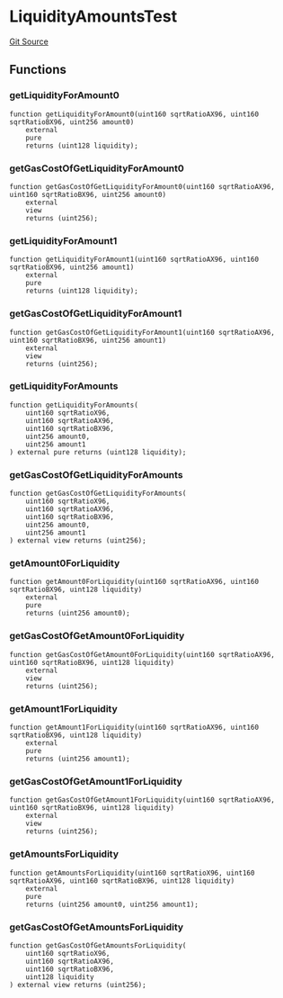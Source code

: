 # LiquidityAmountsTest
[Git Source](https://github.com/KYRDTeam/ilo-contracts/blob/1de4d92cce6f0722e8736db455733703c706f30f/src/test/LiquidityAmountsTest.sol)


## Functions
### getLiquidityForAmount0


```solidity
function getLiquidityForAmount0(uint160 sqrtRatioAX96, uint160 sqrtRatioBX96, uint256 amount0)
    external
    pure
    returns (uint128 liquidity);
```

### getGasCostOfGetLiquidityForAmount0


```solidity
function getGasCostOfGetLiquidityForAmount0(uint160 sqrtRatioAX96, uint160 sqrtRatioBX96, uint256 amount0)
    external
    view
    returns (uint256);
```

### getLiquidityForAmount1


```solidity
function getLiquidityForAmount1(uint160 sqrtRatioAX96, uint160 sqrtRatioBX96, uint256 amount1)
    external
    pure
    returns (uint128 liquidity);
```

### getGasCostOfGetLiquidityForAmount1


```solidity
function getGasCostOfGetLiquidityForAmount1(uint160 sqrtRatioAX96, uint160 sqrtRatioBX96, uint256 amount1)
    external
    view
    returns (uint256);
```

### getLiquidityForAmounts


```solidity
function getLiquidityForAmounts(
    uint160 sqrtRatioX96,
    uint160 sqrtRatioAX96,
    uint160 sqrtRatioBX96,
    uint256 amount0,
    uint256 amount1
) external pure returns (uint128 liquidity);
```

### getGasCostOfGetLiquidityForAmounts


```solidity
function getGasCostOfGetLiquidityForAmounts(
    uint160 sqrtRatioX96,
    uint160 sqrtRatioAX96,
    uint160 sqrtRatioBX96,
    uint256 amount0,
    uint256 amount1
) external view returns (uint256);
```

### getAmount0ForLiquidity


```solidity
function getAmount0ForLiquidity(uint160 sqrtRatioAX96, uint160 sqrtRatioBX96, uint128 liquidity)
    external
    pure
    returns (uint256 amount0);
```

### getGasCostOfGetAmount0ForLiquidity


```solidity
function getGasCostOfGetAmount0ForLiquidity(uint160 sqrtRatioAX96, uint160 sqrtRatioBX96, uint128 liquidity)
    external
    view
    returns (uint256);
```

### getAmount1ForLiquidity


```solidity
function getAmount1ForLiquidity(uint160 sqrtRatioAX96, uint160 sqrtRatioBX96, uint128 liquidity)
    external
    pure
    returns (uint256 amount1);
```

### getGasCostOfGetAmount1ForLiquidity


```solidity
function getGasCostOfGetAmount1ForLiquidity(uint160 sqrtRatioAX96, uint160 sqrtRatioBX96, uint128 liquidity)
    external
    view
    returns (uint256);
```

### getAmountsForLiquidity


```solidity
function getAmountsForLiquidity(uint160 sqrtRatioX96, uint160 sqrtRatioAX96, uint160 sqrtRatioBX96, uint128 liquidity)
    external
    pure
    returns (uint256 amount0, uint256 amount1);
```

### getGasCostOfGetAmountsForLiquidity


```solidity
function getGasCostOfGetAmountsForLiquidity(
    uint160 sqrtRatioX96,
    uint160 sqrtRatioAX96,
    uint160 sqrtRatioBX96,
    uint128 liquidity
) external view returns (uint256);
```

